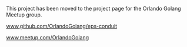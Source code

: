 This project has been moved to the project page for the Orlando Golang Meetup group.

www.github.com/OrlandoGolang/eps-conduit

www.meetup.com/OrlandoGolang
